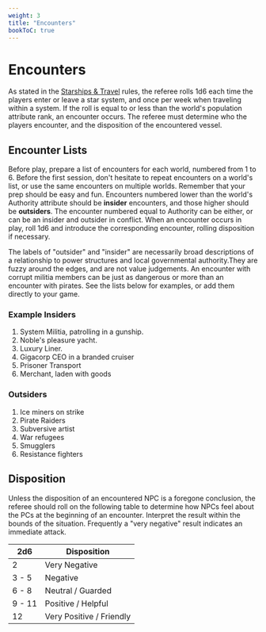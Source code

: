 ```yaml
---
weight: 3
title: "Encounters"
bookToC: true
---
```


# Encounters

As stated in the [Starships & Travel](/chapters/Rules-for-Play/starships-travel) rules, the referee rolls 1d6 each time the players enter or leave a star system, and once per week when traveling within a system. If the roll is equal to or less than the world's population attribute rank, an encounter occurs. The referee must determine who the players encounter, and the disposition of the encountered vessel.

## Encounter Lists

Before play, prepare a list of encounters for each world, numbered from 1 to 6. Before the first session, don't hesitate to repeat encounters on a world's list, or use the same encounters on multiple worlds. Remember that your prep should be easy and fun. Encounters numbered lower than the world's Authority attribute should be **insider** encounters, and those higher should be **outsiders**. The encounter numbered equal to Authority can be either, or can be an insider and outsider in conflict. When an encounter occurs in play, roll 1d6 and introduce the corresponding encounter, rolling disposition if necessary.

The labels of "outsider" and "insider" are necessarily broad descriptions of a relationship to power structures and local governmental authority.They are fuzzy around the edges, and are not value judgements. An encounter with corrupt militia members can be just as dangerous or more than an encounter with pirates. See the lists below for examples, or add them directly to your game.

### Example Insiders
1. System Militia, patrolling in a gunship.
2. Noble's pleasure yacht.
3. Luxury Liner.
4. Gigacorp CEO in a branded cruiser
5. Prisoner Transport
6. Merchant, laden with goods

### Outsiders
1. Ice miners on strike
2. Pirate Raiders
3. Subversive artist
4. War refugees
5. Smugglers
6. Resistance fighters

## Disposition
Unless the disposition of an encountered NPC is a foregone conclusion, the referee should roll on the following table to determine how NPCs feel about the PCs at the beginning of an encounter. Interpret the result within the bounds of the situation. Frequently a "very negative" result indicates an immediate attack.

| 2d6 | Disposition |
|-----|-------------|
| 2 | Very Negative |
| 3 - 5 | Negative |
| 6 - 8 | Neutral / Guarded |
| 9 - 11 | Positive / Helpful |
| 12 | Very Positive / Friendly |



